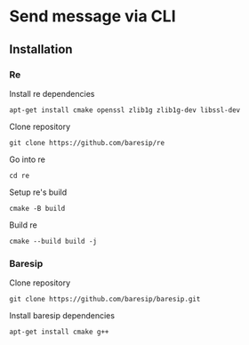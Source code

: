 # Send message via CLI

## Installation


### Re
Install re dependencies
```
apt-get install cmake openssl zlib1g zlib1g-dev libssl-dev
```

Clone repository
```
git clone https://github.com/baresip/re
```

Go into re
```
cd re
```

Setup re's build
```
cmake -B build
```

Build re
```
cmake --build build -j
```

### Baresip
Clone repository
```
git clone https://github.com/baresip/baresip.git
```
Install baresip dependencies
```
apt-get install cmake g++
```
